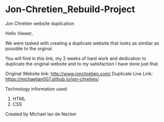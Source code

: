 # Jon-Chretien_Rebuild-Project
Jon Chretien website duplication


Hello Viewer,

We were tasked with creating a duplicate website that looks as similiar as possible to the orginal.

You will find in this link, my 2 weeks of hard work and dedication to duplicate the original website
and to my satisfaction I have done just that.

Original Website link: http://www.jonchretien.com/
Duplicate Live Link: https://michaelian007.github.io/jon-chretien/

Technology information used:
1) HTML
2) CSS

Created by Michael Ian de Necker
